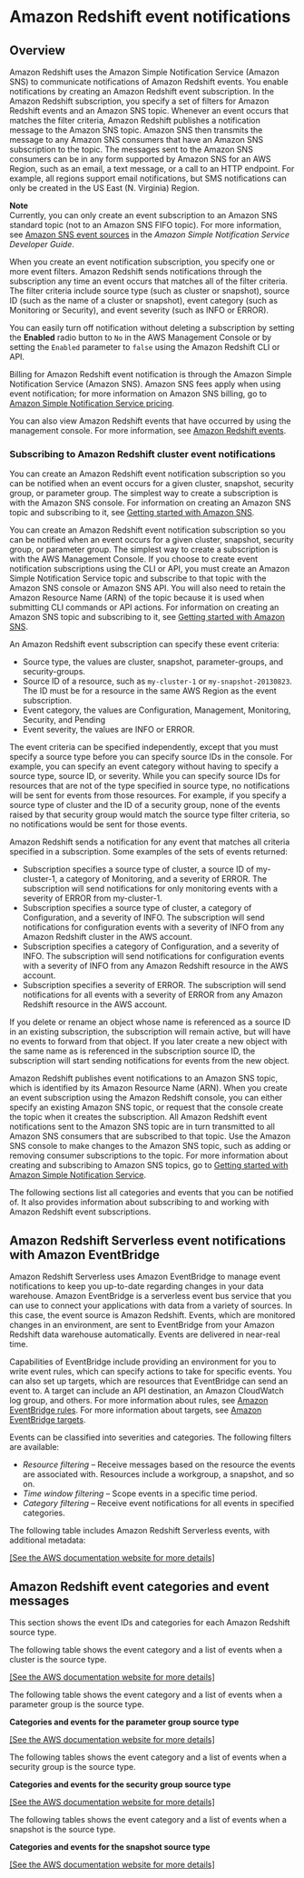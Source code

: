 # Amazon Redshift event notifications<a name="working-with-event-notifications"></a>

## Overview<a name="working-with-event-notifications-overview"></a>

 Amazon Redshift uses the Amazon Simple Notification Service \(Amazon SNS\) to communicate notifications of Amazon Redshift events\. You enable notifications by creating an Amazon Redshift event subscription\. In the Amazon Redshift subscription, you specify a set of filters for Amazon Redshift events and an Amazon SNS topic\. Whenever an event occurs that matches the filter criteria, Amazon Redshift publishes a notification message to the Amazon SNS topic\. Amazon SNS then transmits the message to any Amazon SNS consumers that have an Amazon SNS subscription to the topic\. The messages sent to the Amazon SNS consumers can be in any form supported by Amazon SNS for an AWS Region, such as an email, a text message, or a call to an HTTP endpoint\. For example, all regions support email notifications, but SMS notifications can only be created in the US East \(N\. Virginia\) Region\.

**Note**  
Currently, you can only create an event subscription to an Amazon SNS standard topic \(not to an Amazon SNS FIFO topic\)\. For more information, see [Amazon SNS event sources](https://docs.aws.amazon.com/sns/latest/dg/sns-event-sources.html) in the *Amazon Simple Notification Service Developer Guide*\. 

When you create an event notification subscription, you specify one or more event filters\. Amazon Redshift sends notifications through the subscription any time an event occurs that matches all of the filter criteria\. The filter criteria include source type \(such as cluster or snapshot\), source ID \(such as the name of a cluster or snapshot\), event category \(such as Monitoring or Security\), and event severity \(such as INFO or ERROR\)\.

You can easily turn off notification without deleting a subscription by setting the **Enabled** radio button to `No` in the AWS Management Console or by setting the `Enabled` parameter to `false` using the Amazon Redshift CLI or API\.

Billing for Amazon Redshift event notification is through the Amazon Simple Notification Service \(Amazon SNS\)\. Amazon SNS fees apply when using event notification; for more information on Amazon SNS billing, go to [ Amazon Simple Notification Service pricing](https://aws.amazon.com/sns/#pricing)\.

You can also view Amazon Redshift events that have occurred by using the management console\. For more information, see [Amazon Redshift events](working-with-events.md)\.

### Subscribing to Amazon Redshift cluster event notifications<a name="working-with-event-notifications-subscribe"></a>

You can create an Amazon Redshift event notification subscription so you can be notified when an event occurs for a given cluster, snapshot, security group, or parameter group\. The simplest way to create a subscription is with the Amazon SNS console\. For information on creating an Amazon SNS topic and subscribing to it, see [Getting started with Amazon SNS](https://docs.aws.amazon.com/sns/latest/dg/GettingStarted.html)\.

You can create an Amazon Redshift event notification subscription so you can be notified when an event occurs for a given cluster, snapshot, security group, or parameter group\. The simplest way to create a subscription is with the AWS Management Console\. If you choose to create event notification subscriptions using the CLI or API, you must create an Amazon Simple Notification Service topic and subscribe to that topic with the Amazon SNS console or Amazon SNS API\. You will also need to retain the Amazon Resource Name \(ARN\) of the topic because it is used when submitting CLI commands or API actions\. For information on creating an Amazon SNS topic and subscribing to it, see [Getting started with Amazon SNS](https://docs.aws.amazon.com/sns/latest/dg/GettingStarted.html)\.

An Amazon Redshift event subscription can specify these event criteria:
+ Source type, the values are cluster, snapshot, parameter\-groups, and security\-groups\.
+ Source ID of a resource, such as `my-cluster-1` or `my-snapshot-20130823`\. The ID must be for a resource in the same AWS Region as the event subscription\.
+ Event category, the values are Configuration, Management, Monitoring, Security, and Pending
+ Event severity, the values are INFO or ERROR\.

The event criteria can be specified independently, except that you must specify a source type before you can specify source IDs in the console\. For example, you can specify an event category without having to specify a source type, source ID, or severity\. While you can specify source IDs for resources that are not of the type specified in source type, no notifications will be sent for events from those resources\. For example, if you specify a source type of cluster and the ID of a security group, none of the events raised by that security group would match the source type filter criteria, so no notifications would be sent for those events\.

Amazon Redshift sends a notification for any event that matches all criteria specified in a subscription\. Some examples of the sets of events returned: 
+ Subscription specifies a source type of cluster, a source ID of my\-cluster\-1, a category of Monitoring, and a severity of ERROR\. The subscription will send notifications for only monitoring events with a severity of ERROR from my\-cluster\-1\.
+ Subscription specifies a source type of cluster, a category of Configuration, and a severity of INFO\. The subscription will send notifications for configuration events with a severity of INFO from any Amazon Redshift cluster in the AWS account\.
+ Subscription specifies a category of Configuration, and a severity of INFO\. The subscription will send notifications for configuration events with a severity of INFO from any Amazon Redshift resource in the AWS account\.
+ Subscription specifies a severity of ERROR\. The subscription will send notifications for all events with a severity of ERROR from any Amazon Redshift resource in the AWS account\.

If you delete or rename an object whose name is referenced as a source ID in an existing subscription, the subscription will remain active, but will have no events to forward from that object\. If you later create a new object with the same name as is referenced in the subscription source ID, the subscription will start sending notifications for events from the new object\.

Amazon Redshift publishes event notifications to an Amazon SNS topic, which is identified by its Amazon Resource Name \(ARN\)\. When you create an event subscription using the Amazon Redshift console, you can either specify an existing Amazon SNS topic, or request that the console create the topic when it creates the subscription\. All Amazon Redshift event notifications sent to the Amazon SNS topic are in turn transmitted to all Amazon SNS consumers that are subscribed to that topic\. Use the Amazon SNS console to make changes to the Amazon SNS topic, such as adding or removing consumer subscriptions to the topic\. For more information about creating and subscribing to Amazon SNS topics, go to [Getting started with Amazon Simple Notification Service](https://docs.aws.amazon.com/sns/latest/dg/GettingStarted.html)\.

The following sections list all categories and events that you can be notified of\. It also provides information about subscribing to and working with Amazon Redshift event subscriptions\.

## Amazon Redshift Serverless event notifications with Amazon EventBridge<a name="serverless-event-notifications-eventbridge"></a>

Amazon Redshift Serverless uses Amazon EventBridge to manage event notifications to keep you up\-to\-date regarding changes in your data warehouse\. Amazon EventBridge is a serverless event bus service that you can use to connect your applications with data from a variety of sources\. In this case, the event source is Amazon Redshift\. Events, which are monitored changes in an environment, are sent to EventBridge from your Amazon Redshift data warehouse automatically\. Events are delivered in near\-real time\.

Capabilities of EventBridge include providing an environment for you to write event rules, which can specify actions to take for specific events\. You can also set up targets, which are resources that EventBridge can send an event to\. A target can include an API destination, an Amazon CloudWatch log group, and others\. For more information about rules, see [Amazon EventBridge rules](https://docs.aws.amazon.com/eventbridge/latest/userguide/eb-rules.html)\. For more information about targets, see [Amazon EventBridge targets](https://docs.aws.amazon.com/eventbridge/latest/userguide/eb-targets.html)\.

Events can be classified into severities and categories\. The following filters are available:
+ *Resource filtering* – Receive messages based on the resource the events are associated with\. Resources include a workgroup, a snapshot, and so on\.
+ *Time window filtering* – Scope events in a specific time period\.
+ *Category filtering* – Receive event notifications for all events in specified categories\.

The following table includes Amazon Redshift Serverless events, with additional metadata:

[\[See the AWS documentation website for more details\]](http://docs.aws.amazon.com/redshift/latest/mgmt/working-with-event-notifications.html)

## Amazon Redshift event categories and event messages<a name="redshift-event-messages"></a>

This section shows the event IDs and categories for each Amazon Redshift source type\.

The following table shows the event category and a list of events when a cluster is the source type\.

[\[See the AWS documentation website for more details\]](http://docs.aws.amazon.com/redshift/latest/mgmt/working-with-event-notifications.html)

The following table shows the event category and a list of events when a parameter group is the source type\.

**Categories and events for the parameter group source type**

[\[See the AWS documentation website for more details\]](http://docs.aws.amazon.com/redshift/latest/mgmt/working-with-event-notifications.html)

The following tables shows the event category and a list of events when a security group is the source type\.

**Categories and events for the security group source type**

[\[See the AWS documentation website for more details\]](http://docs.aws.amazon.com/redshift/latest/mgmt/working-with-event-notifications.html)

The following tables shows the event category and a list of events when a snapshot is the source type\.

**Categories and events for the snapshot source type**

[\[See the AWS documentation website for more details\]](http://docs.aws.amazon.com/redshift/latest/mgmt/working-with-event-notifications.html)